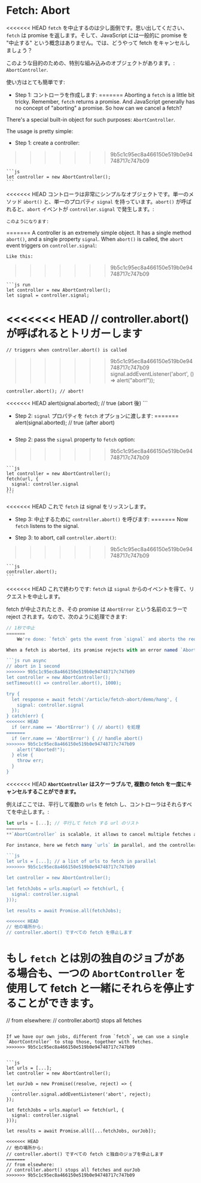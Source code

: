 
# Fetch: Abort

<<<<<<< HEAD
`fetch` を中止するのは少し面倒です。思い出してください、`fetch` は promise を返します。そして、JavaScript には一般的に promise を "中止する" という概念はありません。では、どうやって fetch をキャンセルしましょう？

このような目的のための、特別な組み込みのオブジェクトがあります。:
`AbortController`.

使い方はとても簡単です:

- Step 1: コントローラを作成します:
=======
Aborting a `fetch` is a little bit tricky. Remember, `fetch` returns a promise. And JavaScript generally has no concept of "aborting" a promise. So how can we cancel a fetch?

There's a special built-in object for such purposes: `AbortController`.

The usage is pretty simple:

- Step 1: create a controller:
>>>>>>> 9b5c1c95ec8a466150e519b0e94748717c747b09

    ```js
    let controller = new AbortController();
    ```

<<<<<<< HEAD
    コントローラは非常にシンプルなオブジェクトです。単一のメソッド `abort()` と、単一のプロパティ `signal` を持っています。`abort()` が呼ばれると、`abort` イベントが `controller.signal` で発生します。:

    このようになります:
=======
    A controller is an extremely simple object. It has a single method `abort()`, and a single property `signal`. When `abort()` is called, the `abort` event triggers on `controller.signal`:

    Like this:
>>>>>>> 9b5c1c95ec8a466150e519b0e94748717c747b09

    ```js run
    let controller = new AbortController();
    let signal = controller.signal;

<<<<<<< HEAD
    // controller.abort() が呼ばれるとトリガーします
=======
    // triggers when controller.abort() is called
>>>>>>> 9b5c1c95ec8a466150e519b0e94748717c747b09
    signal.addEventListener('abort', () => alert("abort!"));

    controller.abort(); // abort!

<<<<<<< HEAD
    alert(signal.aborted); // true (abort 後)
    ```

- Step 2: `signal` プロパティを `fetch` オプションに渡します:
=======
    alert(signal.aborted); // true (after abort)
    ```

- Step 2: pass the `signal` property to `fetch` option:
>>>>>>> 9b5c1c95ec8a466150e519b0e94748717c747b09

    ```js
    let controller = new AbortController();
    fetch(url, {
      signal: controller.signal
    });
    ```

<<<<<<< HEAD
    これで `fetch` は signal をリッスンします。

- Step 3: 中止するために `controller.abort()` を呼びます:
=======
    Now `fetch` listens to the signal.

- Step 3: to abort, call `controller.abort()`:
>>>>>>> 9b5c1c95ec8a466150e519b0e94748717c747b09

    ```js
    controller.abort();
    ```

<<<<<<< HEAD
    これで終わりです: `fetch` は `signal` からのイベントを得て、リクエストを中止します。

fetch が中止されたとき、その promise は `AbortError` という名前のエラーで reject されます。なので、次のように処理できます:

```js run async
// 1秒で中止
=======
    We're done: `fetch` gets the event from `signal` and aborts the request.

When a fetch is aborted, its promise rejects with an error named `AbortError`, so we should handle it:

```js run async
// abort in 1 second
>>>>>>> 9b5c1c95ec8a466150e519b0e94748717c747b09
let controller = new AbortController();
setTimeout(() => controller.abort(), 1000);

try {
  let response = await fetch('/article/fetch-abort/demo/hang', {
    signal: controller.signal
  });
} catch(err) {
<<<<<<< HEAD
  if (err.name == 'AbortError') { // abort() を処理
=======
  if (err.name == 'AbortError') { // handle abort()
>>>>>>> 9b5c1c95ec8a466150e519b0e94748717c747b09
    alert("Aborted!");
  } else {
    throw err;
  }
}
```

<<<<<<< HEAD
**`AbortController` はスケーラブルで, 複数の fetch を一度にキャンセルすることができます。**

例えばここでは、平行して複数の `urls` を fetch し、コントローラはそれらすべてを中止します。:

```js
let urls = [...]; // 平行して fetch する url のリスト
=======
**`AbortController` is scalable, it allows to cancel multiple fetches at once.**

For instance, here we fetch many `urls` in parallel, and the controller aborts them all:

```js
let urls = [...]; // a list of urls to fetch in parallel
>>>>>>> 9b5c1c95ec8a466150e519b0e94748717c747b09

let controller = new AbortController();

let fetchJobs = urls.map(url => fetch(url, {
  signal: controller.signal
}));

let results = await Promise.all(fetchJobs);

<<<<<<< HEAD
// 他の場所から:
// controller.abort() ですべての fetch を停止します
```

もし `fetch` とは別の独自のジョブがある場合も、一つの `AbortController` を使用して fetch と一緒にそれらを停止することができます。
=======
// from elsewhere:
// controller.abort() stops all fetches
```

If we have our own jobs, different from `fetch`, we can use a single `AbortController` to stop those, together with fetches.
>>>>>>> 9b5c1c95ec8a466150e519b0e94748717c747b09


```js
let urls = [...];
let controller = new AbortController();

let ourJob = new Promise((resolve, reject) => {
  ...
  controller.signal.addEventListener('abort', reject);
});

let fetchJobs = urls.map(url => fetch(url, {
  signal: controller.signal
}));

let results = await Promise.all([...fetchJobs, ourJob]);

<<<<<<< HEAD
// 他の場所から:
// controller.abort() ですべての fetch と独自のジョブを停止します
=======
// from elsewhere:
// controller.abort() stops all fetches and ourJob
>>>>>>> 9b5c1c95ec8a466150e519b0e94748717c747b09
```
